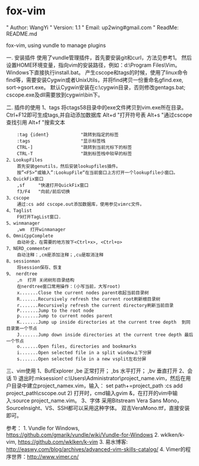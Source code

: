 fox-vim
=====================================
" Author: WangYi
" Version: 1.1
" Email: up2wing#gmail.com
" ReadMe: README.md


fox-vim, using vundle to manage plugins

一. 安装插件
    使用了vundle管理插件，首先要安装git和curl，方法见参考1。
	然后设置HOME环境变量，指向vim的安装路径，例如：d:\Program Files\Vim。
	Windows下直接执行install.bat。
    产生cscope和tags的时候，使用了linux命令find等，需要安装Cygwin或者UnixUtils，并将find拷贝一份重命名gfind.exe, sort->gsort.exe。
    默认Cygwin安装在c:\cygwin目录，否则修改gentags.bat; cscope.exe及dll需要放到cygwin\bin下。

二. 插件的使用
    1、tags
	将ctags58目录中的exe文件拷贝到vim.exe所在目录。
        Ctrl+F12即可生成tags,并自动添加数据库
        Alt+d                   "打开符号表
        Alt+s                   "通过cscope查找引用
        Alt+f                   "搜索文本

		:tag {ident}            "跳转到指定的标签
		:tags                   "显示标签栈
		CTRL-]                  "跳转到当前光标下的标签
		CTRL-T                  "跳到标签栈中较早的标签
	2、LookupFiles
        首先安装genutils，然后安装lookupfiles插件。
        按”<F5>“或输入”:LookupFile“在当前窗口上方打开一个lookupfile小窗口。
    3、QuickFix窗口
        ,sf     "快速打开QuickFix窗口
        f3/F4   "向前/前后切换
	3、cscope
        通过:cs add cscope.out添加数据库，使用参见vimrc文件。
	4、Taglist
        F9打开TagList窗口.
	5、winmanager
        ,wm  打开winmanager
    6、OmniCppComplete
		自动补全，在需要的地方按下<Ctrl+x>, <Ctrl+o>
    7、NERD_commenter
        自动注释：,cm是添加注释；,cu是取消注释
    8、sessionman
		将session保存、恢复
	9、 nerdtree
		,n  打开 关闭树形目录结构
        在nerdtree窗口常用操作：(小写当前，大写root)
        x.......Close the current nodes parent收起当前目录树
        R.......Recursively refresh the current root刷新根目录树
        r.......Recursively refresh the current directory刷新当前目录
        P.......Jump to the root node
        p.......Jump to current nodes parent
        K.......Jump up inside directories at the current tree depth  到同目录第一个节点
        J.......Jump down inside directories at the current tree depth 最后一个节点
        o.......Open files, directories and bookmarks
        i.......Open selected file in a split window上下分屏
        s.......Open selected file in a new vsplit左右分屏

三、vim使用
    1、BufExplorer
		,be 正常打开；
        ,bs 水平打开；
        ,bv 垂直打开
	2、会话
        1) 退出时:mksession! c:\Users\Administrator\project_name.vim，然后在用户目录中建立project_namex.vim，输入：
			set path+=project_path
			:cs add project_path\cscope.out
		2) 打开时，cmd输入gvim &，在打开的vim中输入:source project_name.vim。
		3、字体
        采用Bitstream Vera Sans Mono，SourceInsight、VS、SSH都可以采用这种字体。
        双击VeraMono.ttf，直接安装即可。
		
		
		
参考：
    1. Vundle for Windows, https://github.com/gmarik/vundle/wiki/Vundle-for-Windows
    2. wklken/k-vim, https://github.com/wklken/k-vim
    3. 易水博客: http://easwy.com/blog/archives/advanced-vim-skills-catalog/
    4. Vimer的程序世界：http://www.vimer.cn/

